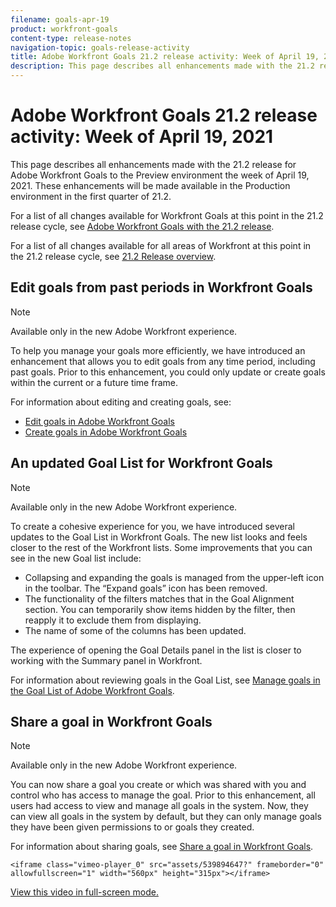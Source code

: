 ```yaml
---
filename: goals-apr-19
product: workfront-goals
content-type: release-notes
navigation-topic: goals-release-activity
title: Adobe Workfront Goals 21.2 release activity: Week of April 19, 2021
description: This page describes all enhancements made with the 21.2 release for Adobe Workfront Goals to the Preview environment the week of April 19, 2021. These enhancements will be made available in the Production environment in the first quarter of 21.2.
---
```


# Adobe Workfront Goals 21.2 release activity:&nbsp;Week of April 19, 2021

This page describes all enhancements made with the 21.2 release for Adobe Workfront Goals to the Preview environment the week of April 19, 2021. These enhancements will be made available in the Production environment in the first quarter of 21.2.

For a list of all changes available for Workfront Goals at this point in the 21.2 release cycle, see [Adobe Workfront Goals with the 21.2 release](../../../../product-announcements/product-releases/goals-release-activity/goals-21.2-release/goals-release-21-2.md).

For a list of all changes available for all areas of Workfront at this point in the 21.2 release cycle, see [21.2 Release overview](../../../../product-announcements/product-releases/21.2-release-activity/21-2-release-overview.md).

## Edit goals from past periods in Workfront Goals

>[!NOTE]
>
>Available only in the new Adobe Workfront experience.

To help you manage your goals more efficiently, we have introduced an enhancement that allows you to edit goals from any time period, including past goals. Prior to this enhancement, you could only update or create goals within the current or a future time frame.

For information about editing and creating goals, see:

* [Edit goals in Adobe Workfront Goals](../../../../workfront-goals/goal-management/edit-goals.md) 
* [Create goals in Adobe Workfront Goals](../../../../workfront-goals/goal-management/create-goals.md)

## An updated Goal List for Workfront Goals

>[!NOTE]
>
>Available only in the new Adobe Workfront experience.

To create a cohesive experience for you, we have introduced several updates to the Goal List in Workfront Goals. The new list looks and feels closer to the rest of the Workfront lists. Some improvements that you can see in the new Goal list include:

* Collapsing and expanding the goals is managed from the upper-left icon in the toolbar. The “Expand goals” icon has been removed.
* The functionality of the filters matches that in the Goal Alignment section. You can temporarily show items hidden by the filter, then reapply it to exclude them from displaying.
* The name of some of the columns has been updated.

The experience of opening the Goal Details panel in the list is closer to working with the Summary panel in Workfront.

For information about reviewing goals in the Goal List, see [Manage goals in the Goal List of Adobe Workfront Goals](../../../../workfront-goals/goal-review-and-workfront-goals-sections/manage-goals-in-goal-list.md).

## Share a goal in Workfront Goals

>[!NOTE]
>
>Available only in the new Adobe Workfront experience.

You can now share a goal you create or which was shared with you and control who has access to manage the goal. Prior to this enhancement, all users had access to view and manage all goals in the system. Now, they can view all goals in the system by default, but they can only manage goals they have been given permissions to or goals they created.

For information about sharing goals, see [Share a goal in Workfront Goals](../../../../workfront-goals/workfront-goals-settings/share-a-goal.md).

```<iframe class="vimeo-player_0" src="assets/539894647?" frameborder="0" allowfullscreen="1" width="560px" height="315px"></iframe>```

[View this video in full-screen mode.](https://vimeo.com/539894647/9d9ce20149) 
